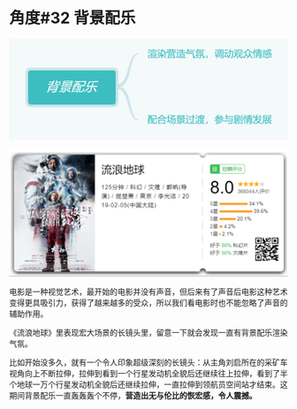 # 角度\#32 背景配乐

![](../.gitbook/assets/image%20%2848%29.png)

![](../.gitbook/assets/image%20%2832%29.png)

电影是一种视觉艺术，最开始的电影并没有声音，但后来有了声音后电影这种艺术变得更具吸引力，获得了越来越多的受众，所以我们看电影时也不能忽略了声音的辅助作用。

《流浪地球》里表现宏大场景的长镜头里，留意一下就会发现一直有背景配乐渲染气氛。

比如开始没多久，就有一个令人印象超级深刻的长镜头：从主角刘启所在的采矿车视角向上不断拉伸，拉伸到看到一个行星发动机全貌后还继续往上拉伸，看到了半个地球一万个行星发动机全貌后还继续拉伸，一直拉伸到领航员空间站才结束。这期间背景配乐一直轰轰轰个不停，**营造出无与伦比的恢宏感，令人震撼。**

